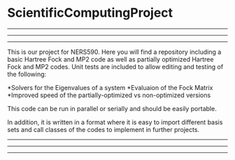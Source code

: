 # ScientificComputingProject
*****************************************************
*****************************************************
*****************************************************

This is our project for NERS590.  Here you will find a repository including a basic Hartree Fock and MP2 code as well as partially optimized Hartree Fock and MP2 codes.  Unit tests are included to allow editing and testing of the following:

*Solvers for the Eigenvalues of a system
*Evaluaion of the Fock Matrix
*Improved speed of the partially-optimized vs non-optimized versions

This code can be run in parallel or serially and should be easily portable.

In addition, it is written in a format where it is easy to import different basis sets and call classes of the codes to implement in further projects.

*****************************************************
*****************************************************
*****************************************************



